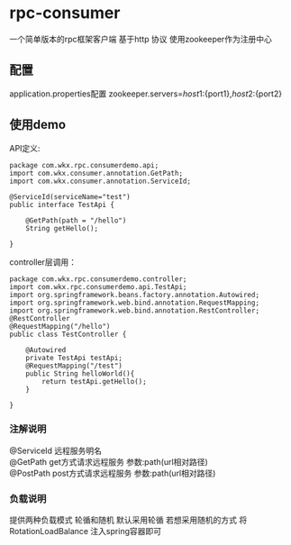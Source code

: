 # rpc-consumer
一个简单版本的rpc框架客户端 基于http 协议 使用zookeeper作为注册中心 

## 配置
application.properties配置
zookeeper.servers=${host1}:${port1},${host2}:${port2}

## 使用demo
API定义:
```
package com.wkx.rpc.consumerdemo.api;
import com.wkx.consumer.annotation.GetPath;
import com.wkx.consumer.annotation.ServiceId;

@ServiceId(serviceName="test")
public interface TestApi {

    @GetPath(path = "/hello")
    String getHello();
    
}
```

controller层调用：
```
package com.wkx.rpc.consumerdemo.controller;
import com.wkx.rpc.consumerdemo.api.TestApi;
import org.springframework.beans.factory.annotation.Autowired;
import org.springframework.web.bind.annotation.RequestMapping;
import org.springframework.web.bind.annotation.RestController;
@RestController
@RequestMapping("/hello")
public class TestController {

    @Autowired
    private TestApi testApi;
    @RequestMapping("/test")
    public String helloWorld(){
        return testApi.getHello();
    }
    
}
```

### 注解说明
@ServiceId 远程服务明名</br>
@GetPath get方式请求远程服务 参数:path(url相对路径)</br>
@PostPath post方式请求远程服务 参数:path(url相对路径)</br>

### 负载说明
提供两种负载模式 轮循和随机
默认采用轮循
若想采用随机的方式
将RotationLoadBalance 注入spring容器即可






